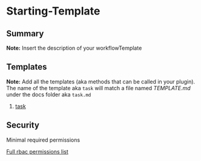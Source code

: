 # Starting-Template

## Summary

**Note:** Insert the description of your workflowTemplate

## Templates

**Note:** Add all the templates (aka methods that can be called in your plugin). The name of the template aka `task` will match a file named *TEMPLATE.md* under the docs folder aka `task.md`

1. [task](https://github.com/codefresh-io/argo-hub/blob/main/workflows/starting-template/versions/0.0.1/docs/task.md)

## Security

Minimal required permissions

[Full rbac permissions list](https://github.com/codefresh-io/argo-hub/blob/main/workflows/starting-template/versions/0.0.1/rbac.yaml)
